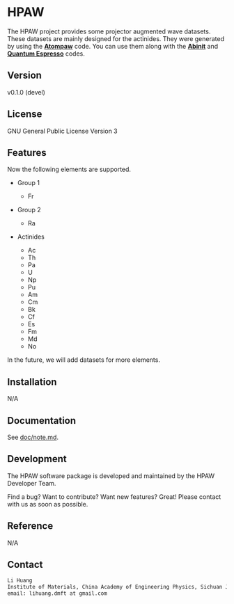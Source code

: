 # HPAW

The HPAW project provides some projector augmented wave datasets. These datasets are mainly designed for the actinides. They were generated by using the [**Atompaw**](http://users.wfu.edu/natalie/papers/pwpaw/man.html) code. You can use them along with the [**Abinit**](https://www.abinit.org) and [**Quantum Espresso**](http://www.quantum-espresso.org) codes.

## Version

v0.1.0 (devel)

## License

GNU General Public License Version 3

## Features

Now the following elements are supported.

* Group 1
    * Fr

* Group 2
    * Ra

* Actinides
    * Ac
    * Th
    * Pa
    * U
    * Np
    * Pu
    * Am
    * Cm
    * Bk
    * Cf
    * Es
    * Fm
    * Md
    * No

In the future, we will add datasets for more elements.

## Installation

N/A

## Documentation

See [doc/note.md](doc/note.md).

## Development

The HPAW software package is developed and maintained by the HPAW Developer Team.

Find a bug? Want to contribute? Want new features? Great! Please contact with us as soon as possible.

## Reference

N/A

## Contact

```sh
Li Huang
Institute of Materials, China Academy of Engineering Physics, Sichuan Jiangyou, PRC
email: lihuang.dmft at gmail.com
```
